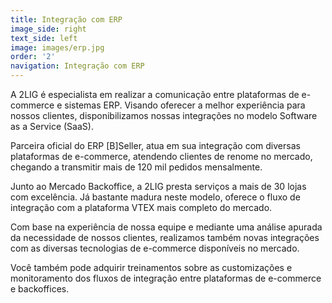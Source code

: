 ```yaml
---
title: Integração com ERP
image_side: right
text_side: left
image: images/erp.jpg
order: '2'
navigation: Integração com ERP
---
```


A 2LIG é especialista em realizar a comunicação entre plataformas de e-commerce e sistemas ERP.
Visando oferecer a melhor experiência para nossos clientes, disponibilizamos nossas integrações no modelo Software as a Service (SaaS).

Parceira oficial do ERP [B]Seller, atua em sua integração com diversas plataformas de e-commerce, atendendo clientes de renome no mercado, chegando a transmitir mais de 120 mil pedidos mensalmente.

Junto ao Mercado Backoffice, a 2LIG presta serviços a mais de 30 lojas com excelência. Já bastante madura neste modelo, oferece o fluxo de integração com a plataforma VTEX mais completo do mercado.

Com base na experiência de nossa equipe e mediante uma análise apurada da necessidade de nossos clientes, realizamos também novas integrações com as diversas tecnologias de e-commerce disponíveis no mercado.

Você também pode adquirir treinamentos sobre as customizações e monitoramento dos fluxos de integração entre plataformas de e-commerce e backoffices.
